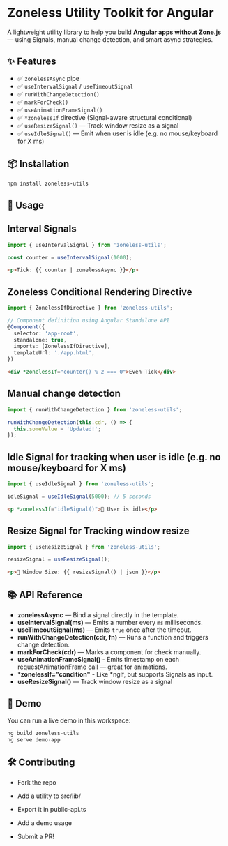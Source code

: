 # Zoneless Utility Toolkit for Angular

A lightweight utility library to help you build **Angular apps without Zone.js** — using Signals, manual change detection, and smart async strategies.

## ✨ Features

- ✅ `zonelessAsync` pipe
- ✅ `useIntervalSignal` / `useTimeoutSignal`
- ✅ `runWithChangeDetection()`
- ✅ `markForCheck()`
- ✅ `useAnimationFrameSignal()`
- ✅ `*zonelessIf` directive (Signal-aware structural conditional)
- ✅ `useResizeSignal()` — Track window resize as a signal
- ✅ `useIdleSignal()` — Emit when user is idle (e.g. no mouse/keyboard for X ms)



## 📦 Installation
```bash
npm install zoneless-utils
```

## 🚀 Usage

## Interval Signals

```ts
import { useIntervalSignal } from 'zoneless-utils';

const counter = useIntervalSignal(1000);
```

```html
<p>Tick: {{ counter | zonelessAsync }}</p>
```

## Zoneless Conditional Rendering Directive
```ts
import { ZonelessIfDirective } from 'zoneless-utils';

// Component definition using Angular Standalone API
@Component({
  selector: 'app-root', 
  standalone: true, 
  imports: [ZonelessIfDirective],
  templateUrl: './app.html',
})
```

```html
<div *zonelessIf="counter() % 2 === 0">Even Tick</div>
```

## Manual change detection

```ts
import { runWithChangeDetection } from 'zoneless-utils';

runWithChangeDetection(this.cdr, () => {
  this.someValue = 'Updated!';
});

```

## Idle Signal for tracking when user is idle (e.g. no mouse/keyboard for X ms)

```ts
import { useIdleSignal } from 'zoneless-utils';

idleSignal = useIdleSignal(5000); // 5 seconds

```
```html
<p *zonelessIf="idleSignal()">🛌 User is idle</p>
```

## Resize Signal for Tracking window resize

```ts
import { useResizeSignal } from 'zoneless-utils';

resizeSignal = useResizeSignal();

```
```html
<p>📏 Window Size: {{ resizeSignal() | json }}</p>
```


## 📚 API Reference
- **zonelessAsync** — Bind a signal directly in the template.
- **useIntervalSignal(ms)** — Emits a number every `ms` milliseconds.
- **useTimeoutSignal(ms)** — Emits `true` once after the timeout.
- **runWithChangeDetection(cdr, fn)** — Runs a function and triggers change detection.
- **markForCheck(cdr)** — Marks a component for check manually.
- **useAnimationFrameSignal()** - Emits timestamp on each requestAnimationFrame call — great for animations.
- ***zonelessIf="condition"** - Like *ngIf, but supports Signals as input.
- **useResizeSignal()** — Track window resize as a signal




## 🧱 Demo

You can run a live demo in this workspace:

```ts
ng build zoneless-utils
ng serve demo-app
```

## 🛠️ Contributing

- Fork the repo

- Add a utility to src/lib/

- Export it in public-api.ts

- Add a demo usage

- Submit a PR!